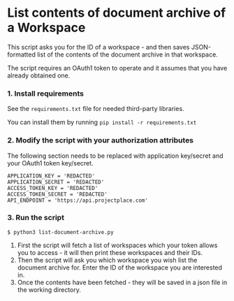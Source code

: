 # List contents of document archive of a Workspace

This script asks you for the ID of a workspace - and then saves JSON-formatted list of the contents
of the document archive in that workspace.

The script requires an OAuth1 token to operate and it assumes that you have already obtained one.

### 1. Install requirements

See the `requirements.txt` file for needed third-party libraries.

You can install them by running `pip install -r requirements.txt`

### 2. Modify the script with your authorization attributes

The following section needs to be replaced with application key/secret and your OAuth1 token key/secret.

```
APPLICATION_KEY = 'REDACTED'
APPLICATION_SECRET = 'REDACTED'
ACCESS_TOKEN_KEY = 'REDACTED'
ACCESS_TOKEN_SECRET = 'REDACTED'
API_ENDPOINT = 'https://api.projectplace.com'
```

### 3. Run the script

```
$ python3 list-document-archive.py
```

1. First the script will fetch a list of workspaces which your token allows you to access - it will
   then print these workspaces and their IDs.
2. Then the script will ask you which workspace you wish list the document archive for. Enter the ID of the
   workspace you are interested in.
3. Once the contents have been fetched - they will be saved in a json file in the working directory.
